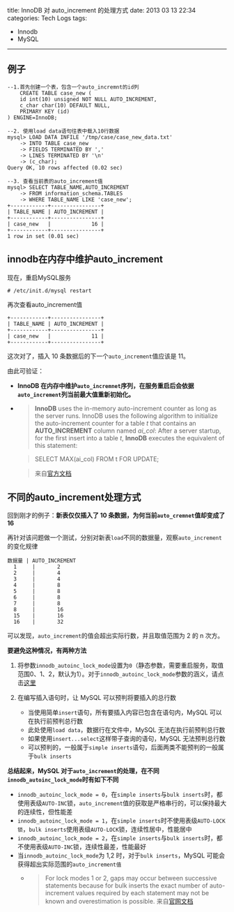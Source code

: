 title: InnoDB 对 auto_increment 的处理方式
date: 2013 03 13 22:34
categories: Tech Logs
tags:
- Innodb
- MySQL
---

## 例子

```mysql
--1.首先创建一个表，包含一个auto_incremnt的id列
	CREATE TABLE case_new (
	id int(10) unsigned NOT NULL AUTO_INCREMENT,
	c_char char(10) DEFAULT NULL,
	PRIMARY KEY (id)
) ENGINE=InnoDB;
```

```mysql
--2. 使用load data语句往表中载入10行数据
mysql> LOAD DATA INFILE '/tmp/case/case_new_data.txt'
    -> INTO TABLE case_new
    -> FIELDS TERMINATED BY ','
    -> LINES TERMINATED BY '\n'
    -> (c_char);
Query OK, 10 rows affected (0.02 sec)
```

```mysql
--3. 查看当前表的auto_increment值
mysql> SELECT TABLE_NAME,AUTO_INCREMENT
    -> FROM information_schema.TABLES
    -> WHERE TABLE_NAME LIKE 'case_new';
+------------+----------------+
| TABLE_NAME | AUTO_INCREMENT |
+------------+----------------+
| case_new   |             16 |
+------------+----------------+
1 row in set (0.01 sec)
```

## innodb在内存中维护auto_increment

现在，重启MySQL服务

```console
# /etc/init.d/mysql restart
```

再次查看auto_increment值

```mysql
+------------+----------------+
| TABLE_NAME | AUTO_INCREMENT |
+------------+----------------+
| case_new   |             11 |
+------------+----------------+
```

这次对了，插入 10 条数据后的下一个`auto_increment`值应该是 11。

由此可验证：

-	**InnoDB 在内存中维护`auto_incremnet`序列，在服务重启后会依据`auto_increment`列当前最大值重新初始化。**
-	> **InnoDB** uses the in-memory auto-increment counter as long as the server runs.
	InnoDB uses the following algorithm to initialize the auto-increment counter for a table *t* that contains an **AUTO_INCREMENT** column named *ai_col*: After a server startup, for the first insert into a table *t*, **InnoDB** executes the equivalent of this statement:

	> SELECT MAX(ai_col) FROM t FOR UPDATE; 	 

	> 来自[官方文档](http://dev.mysql.com/doc/refman/5.1/en/innodb-auto-increment-handling.html)

## 不同的auto_increment处理方式

回到刚才的例子：**新表仅仅插入了 10 条数据，为何当前`auto_cremnet`值却变成了 16**

再针对该问题做一个测试，分别对新表`load`不同的数据量，观察`auto_increment`的变化规律

```text
数据量	| AUTO_INCREMENT
  1    	|       2               
  2    	|       4               
  3    	|       4               
  4    	|       8               
  5    	|       8               
  6    	|       8               
  7    	|       8               
  8    	|       16               
  15   	|       16              
  16   	|       32
```                                

可以发现，`auto_increment`的值会超出实际行数，并且取值范围为 2 的 n 次方。

**要避免这种情况，有两种方法**

1.	将参数`innodb_autoinc_lock_mode`设置为`0`（静态参数，需要重启服务，取值范围0、1、2，默认为1）。对于`innodb_autoinc_lock_mode`参数的涵义，请点击[这里](http://dev.mysql.com/doc/refman/5.1/en/innodb-auto-increment-handling.html)

2.	在编写插入语句时，让 MySQL 可以预判将要插入的总行数
	-	当使用简单`insert`语句，所有要插入内容已包含在语句内，MySQL 可以在执行前预判总行数
	-	此处使用`load data`，数据行在文件中，MySQL 无法在执行前预判总行数
	-	如果使用`insert...select`这样带子查询的语句，MySQL 无法预判总行数
	-	可以预判的，一般属于`simple inserts`语句，后面两类不能预判的一般属于`bulk inserts`

**总结起来，MySQL 对于`auto_increment`的处理，在不同`innodb_autoinc_lock_mode`时有如下不同**

-	`innodb_autoinc_lock_mode = 0`，在`simple inserts`与`bulk inserts`时，都使用表级`AUTO-INC`锁，`auto_increment`值的获取是严格串行的，可以保持最大的连续性，但性能差
-	`innodb_autoinc_lock_mode = 1`，在`simple inserts`时不使用表级`AUTO-LOCK锁`，`bulk inserts`使用表级`AUTO-LOCK`锁，连续性居中，性能居中
-	`innodb_autoinc_lock_mode = 2`，在`simple inserts`与`bulk inserts`时，都不使用表级`AUTO-INC`锁，连续性最差，性能最好
-	当`innodb_autoinc_lock_mode`为 1,2 时，对于`bulk inserts`，MySQL 可能会获得超出实际范围的`auto_increment值`
	-	> For lock modes 1 or 2, gaps may occur between successive statements because for bulk inserts the exact number of auto-increment values required by each statement may not be known and overestimation is possible.
	来自[官网文档](http://dev.mysql.com/doc/refman/5.1/en/innodb-auto-increment-handling.html)
